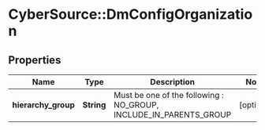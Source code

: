 # CyberSource::DmConfigOrganization

## Properties
Name | Type | Description | Notes
------------ | ------------- | ------------- | -------------
**hierarchy_group** | **String** | Must be one of the following : NO_GROUP, INCLUDE_IN_PARENTS_GROUP  | [optional] 


